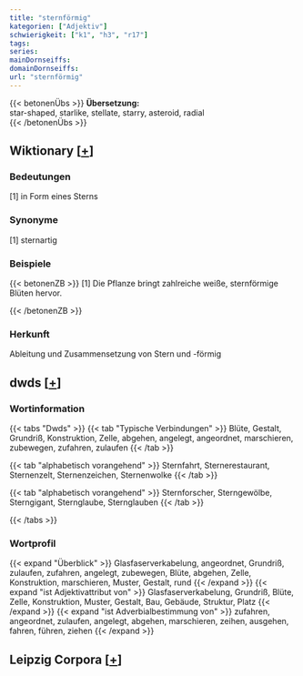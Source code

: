 ```yaml
---
title: "sternförmig"
kategorien: ["Adjektiv"]
schwierigkeit: ["k1", "h3", "r17"]
tags:
series:
mainDornseiffs:
domainDornseiffs:
url: "sternförmig"
---
```


{{< betonenÜbs >}}
**Übersetzung:**  
star-shaped, starlike, stellate, starry, asteroid, radial  
{{< /betonenÜbs >}}

## Wiktionary [[+](https://de.wiktionary.org/wiki/sternförmig)]

### Bedeutungen
[1] in Form eines Sterns  

### Synonyme
[1] sternartig  

### Beispiele
{{< betonenZB >}}
[1] Die Pflanze bringt zahlreiche weiße, sternförmige Blüten hervor.  

{{< /betonenZB >}}
### Herkunft
Ableitung und Zusammensetzung von Stern und -förmig  



## dwds [[+](https://www.dwds.de/wb/sternförmig)]

### Wortinformation
{{< tabs "Dwds" >}}
{{< tab "Typische Verbindungen" >}}
Blüte, Gestalt, Grundriß, Konstruktion, Zelle, abgehen, angelegt, angeordnet, marschieren, zubewegen, zufahren, zulaufen
{{< /tab >}}

{{< tab "alphabetisch vorangehend" >}}
Sternfahrt, Sternerestaurant, Sternenzelt, Sternenzeichen, Sternenwolke
{{< /tab >}}

{{< tab "alphabetisch vorangehend" >}}
Sternforscher, Sterngewölbe, Sterngigant, Sternglaube, Sternglauben
{{< /tab >}}

{{< /tabs >}}

### Wortprofil
{{< expand "Überblick" >}} Glasfaserverkabelung, angeordnet, Grundriß, zulaufen, zufahren, angelegt, zubewegen, Blüte, abgehen, Zelle, Konstruktion, marschieren, Muster, Gestalt, rund {{< /expand >}}
{{< expand "ist Adjektivattribut von" >}} Glasfaserverkabelung, Grundriß, Blüte, Zelle, Konstruktion, Muster, Gestalt, Bau, Gebäude, Struktur, Platz {{< /expand >}}
{{< expand "ist Adverbialbestimmung von" >}} zufahren, angeordnet, zulaufen, angelegt, abgehen, marschieren, zeihen, ausgehen, fahren, führen, ziehen {{< /expand >}}

## Leipzig Corpora [[+](https://corpora.uni-leipzig.de/en/res?word=sternförmig&corpusId=deu_newscrawl-public_2018)]

